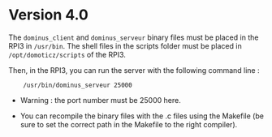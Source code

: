 Version 4.0
===========

The `dominus_client` and `dominus_serveur` binary files must be placed in the RPI3 in `/usr/bin`.
The shell files in the scripts folder must be placed in `/opt/domoticz/scripts` of the RPI3.

Then, in the RPI3, you can run the server with the following command line :

        /usr/bin/dominus_serveur 25000

* Warning : the port number must be 25000 here.

* You can recompile the binary files with the .c files using the Makefile (be sure to set the correct path in the Makefile to the right compiler).

